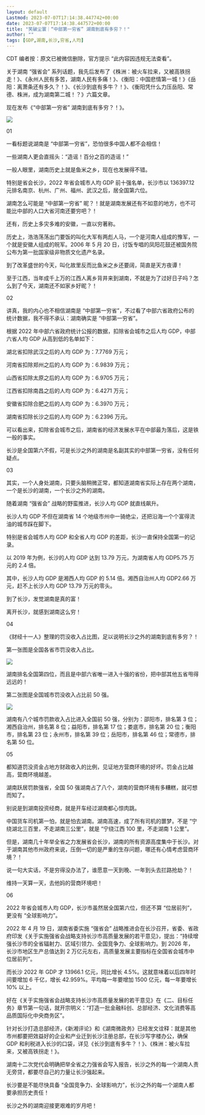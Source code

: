 ```yaml
---
layout: default
Lastmod: 2023-07-07T17:14:38.447742+00:00
date: 2023-07-07T17:14:38.447572+00:00
title: "笑破尘寰｜“中部第一穷省” 湖南到底有多穷？！"
author: ""
tags: [GDP,湖南,长沙,穷省,人均]
---
```


CDT 编者按：原文已被微信删除，官方提示 “此内容因违规无法查看”。

关于湖南 “强省会” 系列话题，我先后发布了《株洲：被火车拉来，又被高铁拐走！》、《永州人民有多苦，湖南人民有多痛！》、《衡阳：中国悲情第一城！》《岳阳：离萧条还有多久？！》、《长沙到底有多牛？！》、《衡阳凭什么力压岳阳、常德、株洲，成为湖南第二城！？》六篇文章。

现在发布《“中部第一穷省” 湖南到底有多穷？！》。

![](https://images.weserv.nl/?url=https%3A//chinadigitaltimes.net/chinese/files/2023/07/image-1688716721335.png)

01

一看标题说湖南是 “中部第一穷省”，恐怕很多中国人都不会相信！

一些湖南人更会直摇头：“造谣！百分之百的造谣！”

一般人眼里，湖南历史上就是鱼米之乡，现在也发展得不错。

特别是省会长沙，2022 年省会城市人均 GDP 前十强名单，长沙市以 136397.12 元排名南京、杭州、广州、福州、武汉之后，居全国第六位。

湖南怎么可能是 “中部第一穷省” 昵？！就是湖南发展还有不如意的地方，也不可能比中部的人口大省河南还要穷吧？！

还有，历史上多灾多难的安徽，一直以穷著称。

历史上，浩浩荡荡出门要饭的叫化大军有两彪人马，一个是河南人组成的豫军，一个就是安徽人组成的皖军。2006 年 5 月 20 日，讨饭专唱的凤阳花鼓还被国务院公布为第一批国家级非物质文化遗产名录。

到了改革盛世的今天，叫化故里反而比鱼米之乡还要阔，简直是天方夜谭！

至于江西，当年成千上万的江西人离乡背井来到湖南，不就是为了过好日子吗？怎么到了今天，湖南还不如家乡好昵？！

02

讲真，我的内心也不相信湖南是 “中部第一穷省”，不过看了中部六省政府公布的统计数据，我不得不承认：湖南确实是 “中部第一穷省”。

根据 2022 年中部六省政府统计公报的数据，扣除省会城市之后人均 GDP，中部六省人均 GDP 从高到低的名单如下：

湖北省扣除武汉之后的人均 GDP 为：7.7769 万元；

河南省扣除郑州之后的人均 GDP 为：6.9839 万元；

山西省扣除太原之后的人均 GDP 为：6.9705 万元；

江西省扣除南昌之后的人均 GDP 为：6.4271 万元；

安徽省扣除合肥之后的人均 GDP 为：6.3970 万元；

湖南省扣除长沙之后的人均 GDP 为：6.2396 万元。

可以看出来，扣除省会城市之后，湖南省的经济发展水平在中部最为落后，这是铁一般的事实。

长沙是全国第六不假，可是长沙之外的湖南是名副其实的中部第一穷省，没有任何疑点。

03

其实，一个人身处湖南，只要头脑稍微正常，都知道湖南省实际上存在两个湖南，一个是长沙的湖南，一个长沙之外的湖南。

随着湖南 “强省会” 战略的野蛮推进，长沙人均 GDP 就直线飙升。

长沙人均 GDP 不但在湖南省 14 个地级市州中一骑绝尘，还把沿海一个个富得流油的城市踩在脚下。

特别是省会城市人均 GDP 和全省人均 GDP 的差距，长沙一直保持全国第一的记录。

以 2019 年为例，长沙的人均 GDP 达到 13.79 万元，为湖南省人均 GDP5.75 万元的 2.4 倍。

其中，长沙人均 GDP 是湘西人均 GDP 的 5.14 倍。湘西自治州人均 GDP2.66 万元，赶不上长沙人均 GDP 13.79 万元的零头。

到了长沙，发觉湖南是真的富！

离开长沙，就感到湖南这么穷！

04

《财经十一人》整理的罚没收入占比图，足以说明长沙之外的湖南到底有多穷？！

第一张图是全国各省市罚没收入占比。

![](https://images.weserv.nl/?url=https%3A//chinadigitaltimes.net/chinese/files/2023/07/image-1688716549644.png)

湖南排名全国第四位，而且是中部六省唯一进入十强的省份，把中部其他五省甩得远远的！

第二张图是全国城市罚没收入占比前 50 强。

![](https://images.weserv.nl/?url=https%3A//chinadigitaltimes.net/chinese/files/2023/07/image-1688716579082.png)

湖南有八个城市罚款收入占比进入全国前 50 强，分别为：邵阳市，排名第 3 位；湘西自治州，排名第 8 位；益阳市，排名第 17 位；娄底市，排名第 20 位；衡阳市，排名第 23 位；永州市，排名第 39 位；岳阳市，排名第 46 位；常德市，排名第 50 位。

05

都知道罚没资金占地方财政收入的比例，见证地方营商环境的好坏。罚金占比越高，营商环境越差。

湖南跃居罚款强省，全国 50 强湖南占了八个，湖南的营商环境有多糟糕，就可想而知了。

别说是到湖南投资经商，就是开车经过湖南都心惊肉跳。

中国货车司机第一怕，就是怕去湖南。湖南高速，成了所有司机的噩梦。不是 “宁绕湖北三百里，不走湖南三公里”，就是 “宁绕江西 100 里，不走湖南 1 公里”。

但是，湖南几十年举全省之力发展省会长沙，湖南的所有资源高度集中于长沙。对于湖南其他市州政府来说，压倒一切的是严重的生存问题，哪还有心情考虑营商环境？！

说一句大实话，不是穷得没办法了，谁愿意一天到晚、一年到头去拦路抢劫？！

维持一天算一天，去他妈的营商环境吧！

06

2022 年省会城市人均 GDP，长沙市虽然居全国第六位，但还不算 “位居前列”，更没有 “全球影响力”。

2022 年 4 月 19 日，湖南省委实施 “强省会” 战略推进会在长沙召开，省委、省政府印发《关于实施强省会战略支持长沙市高质量发展的若干意见》，提出：“持续增强长沙市的全省辐射力、区域引领力、全国竞争力、全球影响力。到 2026 年，长沙市地区生产总值达到 2 万亿元左右，高质量发展主要指标在全国省会城市中位居前列”。

而长沙 2022 年 GDP 才 13966.1 亿元，同比增长 4.5%。这就意味着以后四年时间要增加 6 千亿，增长 42.959%。平均每一年要增加 1500 亿元，每一年要增长 10% 以上。

好在《关于实施强省会战略支持长沙市高质量发展的若干意见》在《二、目标任务》章节第一句话，就开宗明义：“打造一批金融科创、总部经济、文化消费等高品质国际化中央商务区”。

针对长沙打造总部经济，《新湘评论》和《湖南微政务》已经发文诠释：就是其他市州都要把效益好的企业和产业迁到长沙注册总部，在长沙写字楼办公，确保 GDP 和利税进入长沙的口袋，详见《长沙到底有多牛？！》、《株洲：被火车拉来，又被高铁拐走！》。

湖南十二次党代会明确把举全省之力强省会写入报告，长沙之外的每一个湖南人责无旁贷，都要尽自己的力量让长沙强起来。

长沙要是不能尽快具备 “全国竞争力、全球影响力”，长沙之外的每一个湖南人都要承担历史责任！

长沙之外的湖南迎接更艰难的岁月吧！

